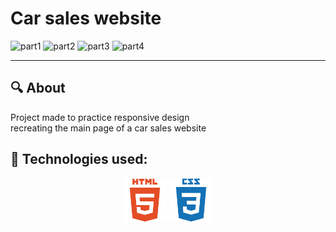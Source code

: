 # Car sales website


![part1](https://user-images.githubusercontent.com/87580316/132983345-ff32a8af-e75c-4396-989e-b7cf6434a892.jpg)
![part2](https://user-images.githubusercontent.com/87580316/132983341-6ebaee88-ab81-4019-be2c-46e75abcb6d4.jpg)
![part3](https://user-images.githubusercontent.com/87580316/132983383-5687aaf3-0123-46a0-98ad-2b499e4fd847.jpg)
![part4](https://user-images.githubusercontent.com/87580316/132983343-e8f8d581-eb09-4f9d-b521-2813546150e5.jpg)


 ---

## :mag: About 
Project made to practice responsive design
<br>
recreating the main page of a car sales website

## :rocket: Technologies used:
<p align="center">
<img src="https://github.com/devicons/devicon/blob/master/icons/html5/html5-plain-wordmark.svg" alt="html5"  width="70" height="70"/>
<img src="https://github.com/devicons/devicon/blob/master/icons/css3/css3-plain-wordmark.svg" alt="css3" width="70" height="70"/>
